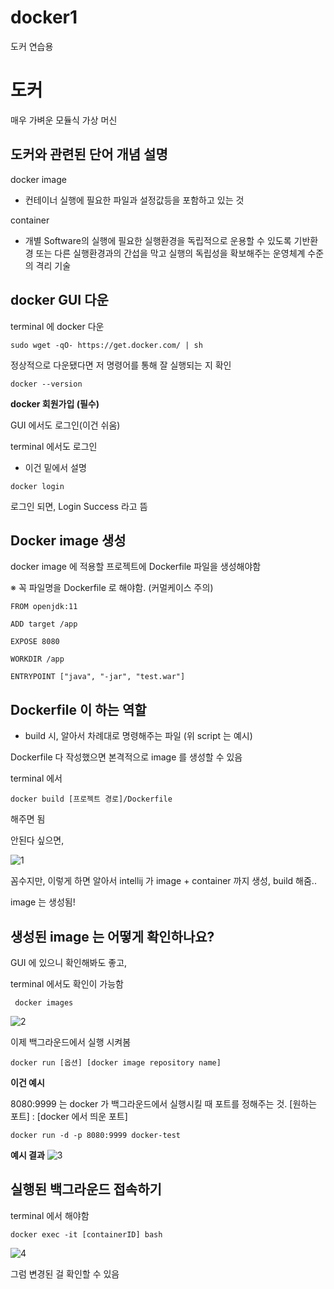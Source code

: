 # docker1
도커 연습용


# 도커

매우 가벼운 모듈식 가상 머신

## 도커와 관련된 단어 개념 설명

docker image 

- 컨테이너 실행에 필요한 파일과 설정값등을 포함하고 있는 것

container

- 개별 Software의 실행에 필요한 실행환경을 독립적으로 운용할 수 있도록 기반환경 또는 다른 실행환경과의 간섭을 막고 실행의 독립성을 확보해주는 운영체계 수준의 격리 기술

## docker GUI 다운



terminal 에 docker 다운

```
sudo wget -qO- https://get.docker.com/ | sh
```

정상적으로 다운됐다면 저 명령어를 통해 잘 실행되는 지 확인

```
docker --version
```

**docker 회원가입 (필수)**

GUI 에서도 로그인(이건 쉬움)

terminal 에서도 로그인
- 이건 밑에서 설명

```
docker login
```
로그인 되면, Login Success 라고 뜸

## Docker image 생성

docker image 에 적용할 프로젝트에 Dockerfile 파일을 생성해야함

※ 꼭 파일명을 Dockerfile 로 해야함. (커멀케이스 주의)
```
FROM openjdk:11

ADD target /app

EXPOSE 8080

WORKDIR /app

ENTRYPOINT ["java", "-jar", "test.war"]
```

## Dockerfile 이 하는 역할

- build 시, 알아서 차례대로 명령해주는 파일 (위 script 는 예시)

Dockerfile 다 작성했으면 본격적으로 image 를 생성할 수 있음

terminal 에서

```
docker build [프로젝트 경로]/Dockerfile
```

해주면 됨

안된다 싶으면,

![1](https://user-images.githubusercontent.com/45488643/136144994-15febe8f-0174-465e-8792-3b744499e229.png)

꼼수지만, 이렇게 하면 알아서 intellij 가 image + container 까지 생성, build 해줌..

image 는 생성됨!

## 생성된 image 는 어떻게 확인하나요?

GUI 에 있으니 확인해봐도 좋고,

terminal 에서도 확인이 가능함

```
 docker images
```

![2](https://user-images.githubusercontent.com/45488643/136145016-b420aec3-db43-468a-b3cf-61486836b68b.png)

이제 백그라운드에서 실행 시켜봄

```
docker run [옵션] [docker image repository name]
```

**이건 예시**

8080:9999 는 docker 가 백그라운드에서 실행시킬 때 포트를 정해주는 것. [원하는 포트] : [docker 에서 띄운 포트] 

```
docker run -d -p 8080:9999 docker-test
```



**예시 결과**
![3](https://user-images.githubusercontent.com/45488643/136145035-79f6058c-0ee0-4d19-8e05-3003a51ee4b8.png)

## 실행된 백그라운드 접속하기

terminal 에서 해야함

```
docker exec -it [containerID] bash 
```

![4](https://user-images.githubusercontent.com/45488643/136145049-805dcbf0-ec7f-46f7-83ab-83bdae8e426a.png)

그럼 변경된 걸 확인할 수 있음


